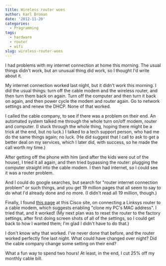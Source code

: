 ```yaml
---
title: Wireless router woes
author: Karl Broman
date: '2012-11-20'
categories:
  - Programming
tags:
  - hardware
  - router
  - wifi
slug: wireless-router-woes
---
```


I had problems with my internet connection at home this morning.  The usual things didn't work, but an unusual thing did work, so I thought I'd write about it.

My internet connection worked last night, but it didn't work this morning.  I did the usual things: turn off the cable modem and the wireless router, and then turn them back on again.  Turn off the computer and then turn it back on again, and then power cycle the modem and router again.   Go to network settings and renew the DHCP.  None of that worked.

I called the cable company, to see if there was a problem on their end.  An automated system talked me through the whole turn on/off modem, router and computer.  (I stuck through the whole thing, hoping there might be a trick at the end, but no luck.)  I talked to a tech support person, who had me do the same things again; no luck.  (He did suggest that I call to ask to get a better deal on my services, which I later did, with success, so he made the call worth my time.)

After getting off the phone with him (and after the kids were out of the house), I tried it all again, and then tried bypassing the router: plugging the computer straight into the cable modem.  I then had internet, so I could see it was a router problem.

And I could do google searches, but search for "router internet connection problem" or such things, and you get 19 million pages that all seem to say to do what I'd already done and no more.  (I didn't read all 19 million, though.)

Finally, I found [this page](http://tinyurl.com/az3ltws) at this Cisco site, on connecting a Linksys router to a cable modem, which suggests enabling "clone my PC's MAC address".  I tried that, and it worked!  (My next plan was to reset the router to the factory settings, after first doing screen shots of all of the settings, so I could get back to how I wanted them; I'm glad I didn't have to do that.)

I don't know why that worked.  I've never done that before, and the router worked perfectly fine last night.  What could have changed over night?  Did the cable company change some setting on their end?

What a fun way to spend two hours!  At least, in the end, I cut 25% off my monthly cable bill.
